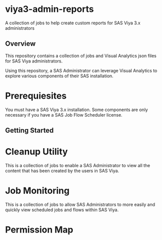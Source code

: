 # viya3-admin-reports
A collection of jobs to help create custom reports for SAS Viya 3.x administrators 

## Overview
This repository contains a collection of jobs and Visual Analytics json files for SAS Viya administrators.

Using this repository, a SAS Administrator can leverage Visual Analytics to explore various components of
their SAS installation.

# Prerequiesites
You must have a SAS Viya 3.x installation.
Some components are only necessary if you have a SAS Job Flow Scheduler license.

## Getting Started
# Cleanup Utility
This is a collection of jobs to enable a SAS Administrator to view all the content that has been created 
by the users in SAS Viya. 

# Job Monitoring
This is a collection of jobs to allow SAS Administrators to more easily and quickly view scheduled jobs and 
flows within SAS Viya.

# Permission Map